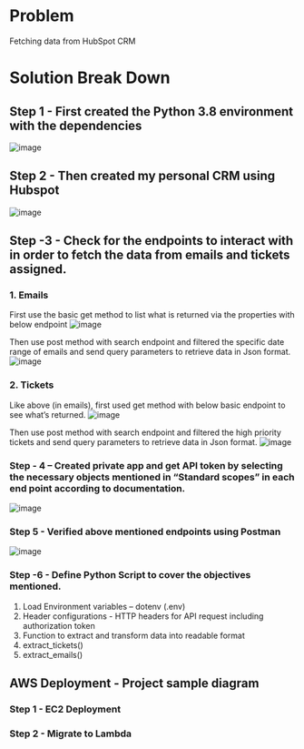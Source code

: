 # Problem  
Fetching data from HubSpot CRM
# Solution Break Down 
## Step 1 - First created the Python 3.8 environment with the dependencies 
![image](https://github.com/Venura-94/Hubspot_Assignment/assets/137409412/998df2c6-c5c8-41e2-b09a-db5bec397c43)
## Step 2 - Then created my personal CRM using Hubspot
![image](https://github.com/Venura-94/Hubspot_Assignment/assets/137409412/a2c17ebb-a46b-4c43-84f5-33a9241f90d5)
## Step -3 - Check for the endpoints to interact with in order to fetch the data from emails and tickets assigned.
### 1.	Emails 
First use the basic get method to list what is returned via the properties with below endpoint
![image](https://github.com/Venura-94/Hubspot_Assignment/assets/137409412/c7ee8036-3004-4248-a559-20e20c35114f)

Then use post method with search endpoint and filtered the specific date range of emails and send query parameters to retrieve data in Json format.
![image](https://github.com/Venura-94/Hubspot_Assignment/assets/137409412/53f71d3d-7198-4932-8b76-adbcdfe3bfff)

### 2.	Tickets
Like above (in emails), first used get method with below basic endpoint to see what’s returned. 
![image](https://github.com/Venura-94/Hubspot_Assignment/assets/137409412/97cb8c12-1ff2-43ea-9edd-b31ead8f8ad3)

Then use post method with search endpoint and filtered the high priority tickets and send query parameters to retrieve data in Json format.
![image](https://github.com/Venura-94/Hubspot_Assignment/assets/137409412/6d7e3fda-6037-4d00-9e52-048a15b853dd)
### Step - 4 – Created private app and get API token by selecting the necessary objects mentioned in “Standard scopes” in each end point according to documentation.
![image](https://github.com/Venura-94/Hubspot_Assignment/assets/137409412/abbe4f47-06b7-4cc7-9e06-8871b7e0cc68)
### Step 5 - Verified above mentioned endpoints using Postman
![image](https://github.com/Venura-94/Hubspot_Assignment/assets/137409412/c680261b-d96f-45f7-9a4a-f55994b252fb)
### Step -6 - Define Python Script to cover the objectives mentioned.
1.	Load Environment variables – dotenv (.env)
2.	Header configurations - HTTP headers for API request including authorization token
3.	Function to extract and transform data into readable format 
4. extract_tickets()
5. extract_emails()

## AWS Deployment - Project sample diagram

### Step 1 - EC2 Deployment

### Step 2 - Migrate to Lambda












